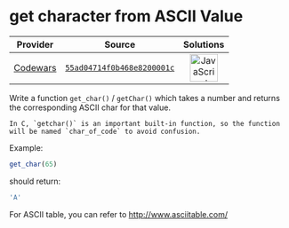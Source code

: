 [_metadata_:generated]: - "true"

# get character from ASCII Value

<!-- INFO TABLE BEGIN -->

| Provider                                        | Source                                                                               | Solutions                                                                                                                                                    |
| :---------------------------------------------: | :----------------------------------------------------------------------------------: | :----------------------------------------------------------------------------------------------------------------------------------------------------------: |
| [Codewars](../../../docs/providers/Codewars.md) | [`55ad04714f0b468e8200001c`](https://www.codewars.com/kata/55ad04714f0b468e8200001c) | [<img src="https://res.cloudinary.com/rascaltwo/image/upload/v1631924076/javascript_ehszr7.svg" alt="JavaScript" title="JavaScript" width="50" />](solve.js) |

<!-- INFO TABLE END -->

Write a function `get_char()` / `getChar()` which takes a number and returns the corresponding ASCII char for that value.

```if:c
In C, `getchar()` is an important built-in function, so the function will be named `char_of_code` to avoid confusion.
```

Example: 

```javascript
get_char(65)
```

should return:

```javascript
'A'
```

For ASCII table, you can refer to http://www.asciitable.com/
